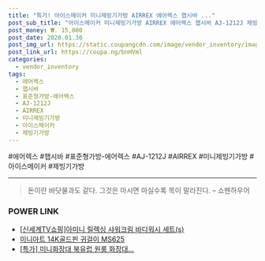 ```yaml
--- 
title: "특가! 아이스메이커 미니제빙기가방 AIRREX 에어렉스 햅시바 ..." 
post_sub_title: "아이스메이커 미니제빙기가방 AIRREX 에어렉스 햅시바 AJ-1212J 제빙기가방, 표준형가방-에어렉스 AJ-1212J" 
post_money: ₩. 15,000 
post_date: 2020.01.30 
post_img_url: https://static.coupangcdn.com/image/vendor_inventory/images/2018/07/04/13/4/89c8c6d1-391f-4394-81e9-527d01ffe487.jpg 
post_link_url: https://coupa.ng/bnHVml 
categories: 
  - vendor_inventory 
tags: 
  - 에어렉스 
  - 햅시바 
  - 표준형가방-에어렉스 
  - AJ-1212J 
  - AIRREX 
  - 미니제빙기가방 
  - 아이스메이커 
  - 제빙기가방 
--- 
```

  #에어렉스 #햅시바 #표준형가방-에어렉스 #AJ-1212J #AIRREX #미니제빙기가방 #아이스메이커 #제빙기가방 
<hr> 

> 돈이란 바닷물과도 같다. 그것은 마시면 마실수록 목이 말라진다. – 쇼펜하우어 


### POWER LINK

* <a href="https://blog.naver.com/santokki14/221786841965" target="_blank">[신세계TV쇼핑]아미니 릴렉싱 샤워크림 바디워시 세트(s)</a>
* <a href="https://blog.naver.com/fasyy4321/221784363626" target="_blank">미니아트 14K골드핀 귀걸이 MS625</a>
* <a href="https://blog.naver.com/an0733/221787944313" target="_blank">[특가] 미니화장대 북유럽 원룸 화장대...</a>
